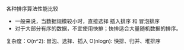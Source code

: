 各种排序算法性能比较
- 一般来说，当数据规模较小时，直接选择 插入排序 和 冒泡排序
- 对于大部分有序的数据，不宜使用快排；快排适合大量随机数据的排序。

复杂度：O(n^2): 冒泡、选择、插入
       O(nlogn): 快排、归并、堆排序